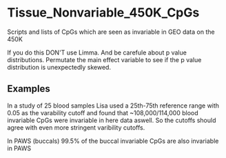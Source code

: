 # Tissue_Nonvariable_450K_CpGs
Scripts and lists of CpGs which are seen as invariable in GEO data on the 450K

If you do this DON'T use Limma. And be carefule about p value distributions. Permutate the main effect variable to see if the p value distribution is unexpectedly skewed.  

## Examples

In a study of 25 blood samples Lisa used a 25th-75th reference range with 0.05 as the varability cutoff and found that ~108,000/114,000 blood invariable CpGs were invariable in here data aswell. So the cutoffs should agree with even more stringent varibility cutoffs. 

In PAWS (buccals) 99.5% of the buccal invariable CpGs are also invariable in PAWS
